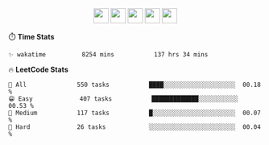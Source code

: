 <div align="center"><img src="https://assets.leetcode.com/static_assets/marketing/2024-50-lg.png" width="30" height="30"> <img src="https://assets.leetcode.com/static_assets/marketing/lg50.png" width="30" height="30"> <img src="https://leetcode.com/static/images/badges/dcc-2024-1.png" width="30" height="30"> <img src="https://leetcode.com/static/images/badges/dcc-2023-12.png" width="30" height="30"> <img src="https://leetcode.com/static/images/badges/dcc-2023-11.png" width="30" height="30"> </div>

⏱️ **Time Stats**
```text
✨ wakatime          8254 mins           137 hrs 34 mins     
```

🔥 **LeetCode Stats**
```text
🥺 All              550 tasks           ████░░░░░░░░░░░░░░░░░░░░  00.18 %             
😁 Easy             407 tasks           █████████████░░░░░░░░░░░  00.53 %             
🌚 Medium           117 tasks           █░░░░░░░░░░░░░░░░░░░░░░░  00.07 %             
🫡 Hard             26 tasks            ░░░░░░░░░░░░░░░░░░░░░░░░  00.04 %             
```

